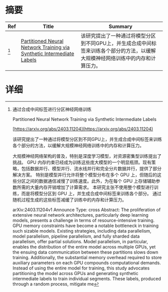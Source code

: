 # 摘要

| Ref | Title | Summary |
| --- | --- | --- |
| [^1] | [Partitioned Neural Network Training via Synthetic Intermediate Labels](https://arxiv.org/abs/2403.11204) | 该研究提出了一种通过将模型分区到不同GPU上，并生成合成中间标签来训练各个部分的方法，以缓解大规模神经网络训练中的内存和计算压力。 |

# 详细

[^1]: 通过合成中间标签进行分区神经网络训练

    Partitioned Neural Network Training via Synthetic Intermediate Labels

    [https://arxiv.org/abs/2403.11204](https://arxiv.org/abs/2403.11204)

    该研究提出了一种通过将模型分区到不同GPU上，并生成合成中间标签来训练各个部分的方法，以缓解大规模神经网络训练中的内存和计算压力。

    

    大规模神经网络架构的普及，特别是深度学习模型，对资源密集型训练提出了挑战。 GPU 内存约束已经成为训练这些庞大模型的一个明显瓶颈。现有策略，包括数据并行、模型并行、流水线并行和完全分片数据并行，提供了部分解决方案。 特别是模型并行允许将整个模型分布在多个 GPU 上，但随后的这些分区之间的数据通信减慢了训练速度。此外，为在每个 GPU 上存储辅助参数所需的大量内存开销增加了计算需求。 本研究主张不使用整个模型进行训练，而是将模型分区到 GPU 上，并生成合成中间标签来训练各个部分。 通过随机过程生成的这些标签减缓了训练中的内存和计算压力。

    arXiv:2403.11204v1 Announce Type: cross  Abstract: The proliferation of extensive neural network architectures, particularly deep learning models, presents a challenge in terms of resource-intensive training. GPU memory constraints have become a notable bottleneck in training such sizable models. Existing strategies, including data parallelism, model parallelism, pipeline parallelism, and fully sharded data parallelism, offer partial solutions. Model parallelism, in particular, enables the distribution of the entire model across multiple GPUs, yet the ensuing data communication between these partitions slows down training. Additionally, the substantial memory overhead required to store auxiliary parameters on each GPU compounds computational demands. Instead of using the entire model for training, this study advocates partitioning the model across GPUs and generating synthetic intermediate labels to train individual segments. These labels, produced through a random process, mitigate me
    

